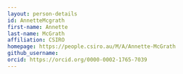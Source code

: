 ```yaml
---
layout: person-details
id: AnnetteMcgrath
first-name: Annette
last-name: McGrath
affiliation: CSIRO
homepage: https://people.csiro.au/M/A/Annette-McGrath
github_username: 
orcid: https://orcid.org/0000-0002-1765-7039
---
```


